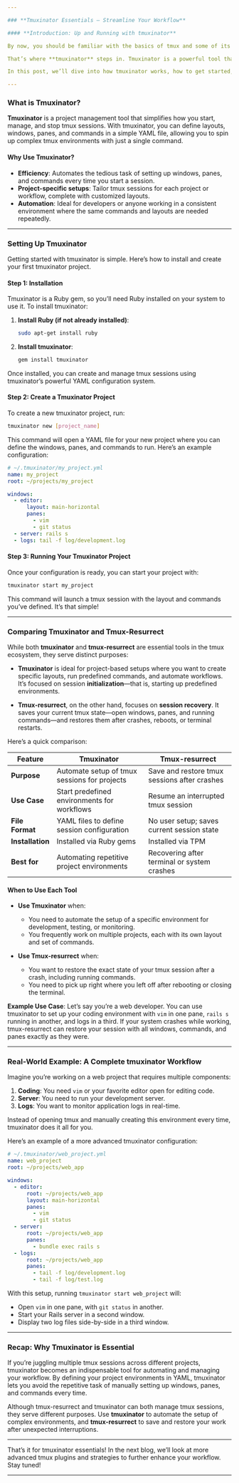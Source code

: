 ```yaml
---

### **Tmuxinator Essentials – Streamline Your Workflow**

#### **Introduction: Up and Running with tmuxinator**

By now, you should be familiar with the basics of tmux and some of its advanced capabilities. But what happens when you need to open the same tmux setup repeatedly? Manually opening windows, splitting panes, navigating to directories, and running commands can become tedious.

That’s where **tmuxinator** steps in. Tmuxinator is a powerful tool that lets you define complex tmux configurations for specific projects or workflows, automating your tmux session setups.

In this post, we’ll dive into how tmuxinator works, how to get started, and when to use it versus tmux-resurrect.

---
```


### **What is Tmuxinator?**

**Tmuxinator** is a project management tool that simplifies how you start, manage, and stop tmux sessions. With tmuxinator, you can define layouts, windows, panes, and commands in a simple YAML file, allowing you to spin up complex tmux environments with just a single command.

#### **Why Use Tmuxinator?**

- **Efficiency**: Automates the tedious task of setting up windows, panes, and commands every time you start a session.
- **Project-specific setups**: Tailor tmux sessions for each project or workflow, complete with customized layouts.
- **Automation**: Ideal for developers or anyone working in a consistent environment where the same commands and layouts are needed repeatedly.

---

### **Setting Up Tmuxinator**

Getting started with tmuxinator is simple. Here’s how to install and create your first tmuxinator project.

#### **Step 1: Installation**

Tmuxinator is a Ruby gem, so you’ll need Ruby installed on your system to use it. To install tmuxinator:

1. **Install Ruby (if not already installed)**:
   ```bash
   sudo apt-get install ruby
   ```

2. **Install tmuxinator**:
   ```bash
   gem install tmuxinator
   ```

Once installed, you can create and manage tmux sessions using tmuxinator’s powerful YAML configuration system.

#### **Step 2: Create a Tmuxinator Project**

To create a new tmuxinator project, run:
```bash
tmuxinator new [project_name]
```

This command will open a YAML file for your new project where you can define the windows, panes, and commands to run. Here’s an example configuration:

```yaml
# ~/.tmuxinator/my_project.yml
name: my_project
root: ~/projects/my_project

windows:
  - editor:
      layout: main-horizontal
      panes:
        - vim
        - git status
  - server: rails s
  - logs: tail -f log/development.log
```

#### **Step 3: Running Your Tmuxinator Project**

Once your configuration is ready, you can start your project with:
```bash
tmuxinator start my_project
```

This command will launch a tmux session with the layout and commands you’ve defined. It’s that simple!

---

### **Comparing Tmuxinator and Tmux-Resurrect**

While both **tmuxinator** and **tmux-resurrect** are essential tools in the tmux ecosystem, they serve distinct purposes:

- **Tmuxinator** is ideal for project-based setups where you want to create specific layouts, run predefined commands, and automate workflows. It’s focused on session **initialization**—that is, starting up predefined environments.

- **Tmux-resurrect**, on the other hand, focuses on **session recovery**. It saves your current tmux state—open windows, panes, and running commands—and restores them after crashes, reboots, or terminal restarts.

Here’s a quick comparison:

| Feature              | Tmuxinator                                        | Tmux-resurrect                                |
|----------------------|--------------------------------------------------|----------------------------------------------|
| **Purpose**           | Automate setup of tmux sessions for projects     | Save and restore tmux sessions after crashes |
| **Use Case**          | Start predefined environments for workflows      | Resume an interrupted tmux session           |
| **File Format**       | YAML files to define session configuration       | No user setup; saves current session state   |
| **Installation**      | Installed via Ruby gems                          | Installed via TPM                            |
| **Best for**          | Automating repetitive project environments       | Recovering after terminal or system crashes  |

#### **When to Use Each Tool**

- **Use Tmuxinator** when:
  - You need to automate the setup of a specific environment for development, testing, or monitoring.
  - You frequently work on multiple projects, each with its own layout and set of commands.

- **Use Tmux-resurrect** when:
  - You want to restore the exact state of your tmux session after a crash, including running commands.
  - You need to pick up right where you left off after rebooting or closing the terminal.

**Example Use Case**: Let’s say you’re a web developer. You can use tmuxinator to set up your coding environment with `vim` in one pane, `rails s` running in another, and logs in a third. If your system crashes while working, tmux-resurrect can restore your session with all windows, commands, and panes exactly as they were.

---

### **Real-World Example: A Complete tmuxinator Workflow**

Imagine you’re working on a web project that requires multiple components:

1. **Coding**: You need `vim` or your favorite editor open for editing code.
2. **Server**: You need to run your development server.
3. **Logs**: You want to monitor application logs in real-time.

Instead of opening tmux and manually creating this environment every time, tmuxinator does it all for you.

Here’s an example of a more advanced tmuxinator configuration:

```yaml
# ~/.tmuxinator/web_project.yml
name: web_project
root: ~/projects/web_app

windows:
  - editor:
      root: ~/projects/web_app
      layout: main-horizontal
      panes:
        - vim
        - git status
  - server:
      root: ~/projects/web_app
      panes:
        - bundle exec rails s
  - logs:
      root: ~/projects/web_app
      panes:
        - tail -f log/development.log
        - tail -f log/test.log
```

With this setup, running `tmuxinator start web_project` will:
- Open `vim` in one pane, with `git status` in another.
- Start your Rails server in a second window.
- Display two log files side-by-side in a third window.

---

### **Recap: Why Tmuxinator is Essential**

If you’re juggling multiple tmux sessions across different projects, tmuxinator becomes an indispensable tool for automating and managing your workflow. By defining your project environments in YAML, tmuxinator lets you avoid the repetitive task of manually setting up windows, panes, and commands every time.

Although tmux-resurrect and tmuxinator can both manage tmux sessions, they serve different purposes. Use **tmuxinator** to automate the setup of complex environments, and **tmux-resurrect** to save and restore your work after unexpected interruptions.

---

That’s it for tmuxinator essentials! In the next blog, we’ll look at more advanced tmux plugins and strategies to further enhance your workflow. Stay tuned!

---
